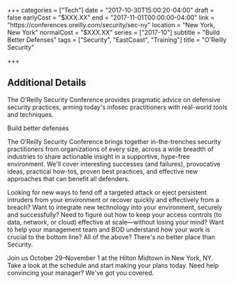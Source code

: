 +++
categories = ["Tech"]
date = "2017-10-30T15:00:20-04:00"
draft = false
earlyCost = "$XXX.XX"
end = "2017-11-01T00:00:00-04:00"
link = "https://conferences.oreilly.com/security/sec-ny"
location = "New York, New York"
normalCost = "$XXX.XX"
series = ["2017-10"]
subtitle = "Build Better Defenses"
tags = ["Security", "EastCoast", "Training"]
title = "O'Reilly Security"

+++
<!--more-->

## Additional Details

The O'Reilly Security Conference provides pragmatic advice on defensive security practices, arming today's infosec practitioners with real-world tools and techniques.

Build better defenses

The O’Reilly Security Conference brings together in-the-trenches security practitioners from organizations of every size, across a wide breadth of industries to share actionable insight in a supportive, hype-free environment. We'll cover interesting successes (and failures), provocative ideas, practical how-tos, proven best practices, and effective new approaches that can benefit all defenders.

Looking for new ways to fend off a targeted attack or eject persistent intruders from your environment or recover quickly and effectively from a breach? Want to integrate new technology into your environment, securely and successfully? Need to figure out how to keep your access controls (to data, network, or cloud) effective at scale—without losing your mind? Want to help your management team and BOD understand how your work is crucial to the bottom line? All of the above? There's no better place than Security.

Join us October 29–November 1 at the Hilton Midtown in New York, NY. Take a look at the schedule and start making your plans today. Need help convincing your manager? We've got you covered.